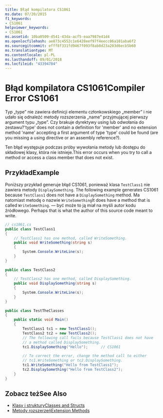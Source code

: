 ```yaml
---
title: Błąd kompilatora CS1061
ms.date: 07/20/2015
f1_keywords:
- CS1061
helpviewer_keywords:
- CS1061
ms.assetid: 10ba0509-d541-43da-acf5-eaa7987e41d4
ms.openlocfilehash: ae873c4552c1e6428eef97f4eecc06a101aba6f2
ms.sourcegitcommit: efff8f331fd9467f093f8ab8d23a203d6ecb5b60
ms.translationtype: MT
ms.contentlocale: pl-PL
ms.lasthandoff: 09/01/2018
ms.locfileid: "43394784"
---
```

# <a name="compiler-error-cs1061"></a><span data-ttu-id="b577a-102">Błąd kompilatora CS1061</span><span class="sxs-lookup"><span data-stu-id="b577a-102">Compiler Error CS1061</span></span>
<span data-ttu-id="b577a-103">Typ „type” nie zawiera definicji elementu członkowskiego „member” i nie udało się odnaleźć metody rozszerzenia „name” przyjmującej pierwszy argument typu „type”. Czy brakuje dyrektywy using lub odwołania do zestawu?</span><span class="sxs-lookup"><span data-stu-id="b577a-103">'type' does not contain a definition for 'member' and no extension method 'name' accepting a first argument of type 'type' could be found (are you missing a using directive or an assembly reference?).</span></span>  
  
 <span data-ttu-id="b577a-104">Ten błąd występuje podczas próby wywołania metody lub dostępu do składowej klasy, która nie istnieje.</span><span class="sxs-lookup"><span data-stu-id="b577a-104">This error occurs when you try to call a method or access a class member that does not exist.</span></span>  
  
## <a name="example"></a><span data-ttu-id="b577a-105">Przykład</span><span class="sxs-lookup"><span data-stu-id="b577a-105">Example</span></span>  
 <span data-ttu-id="b577a-106">Poniższy przykład generuje błąd CS1061, ponieważ klasa `TestClass1` nie zawiera metody `DisplaySomething`. </span><span class="sxs-lookup"><span data-stu-id="b577a-106">The following example generates CS1061 because `TestClass1` does not have a `DisplaySomething` method.</span></span> <span data-ttu-id="b577a-107">Ma natomiast metodę o nazwie `WriteSomething`</span><span class="sxs-lookup"><span data-stu-id="b577a-107">It does have a method that is called `WriteSomething`.</span></span> <span data-ttu-id="b577a-108">— być może to ją miał na myśli autor kodu źródłowego. </span><span class="sxs-lookup"><span data-stu-id="b577a-108">Perhaps that is what the author of this source code meant to write.</span></span>  
  
```csharp  
// cs1061.cs  
public class TestClass1  
{  
    // TestClass1 has one method, called WriteSomething.  
    public void WriteSomething(string s)  
    {  
        System.Console.WriteLine(s);  
    }  
}  
  
public class TestClass2  
{  
    // TestClass2 has one method, called DisplaySomething.  
    public void DisplaySomething(string s)  
    {  
        System.Console.WriteLine(s);  
    }  
}  
  
public class TestTheClasses  
{  
    public static void Main()  
    {  
        TestClass1 tc1 = new TestClass1();  
        TestClass2 tc2 = new TestClass2();  
        // The following call fails because TestClass1 does not have   
        // a method called DisplaySomething.  
        tc1.DisplaySomething("Hello");      // CS1061  
  
        // To correct the error, change the method call to either   
        // tc1.WriteSomething or tc2.DisplaySomething.  
        tc1.WriteSomething("Hello from TestClass1");  
        tc2.DisplaySomething("Hello from TestClass2");  
    }  
}  
```  
  
## <a name="see-also"></a><span data-ttu-id="b577a-109">Zobacz też</span><span class="sxs-lookup"><span data-stu-id="b577a-109">See Also</span></span>  

- [<span data-ttu-id="b577a-110">Klasy i struktury</span><span class="sxs-lookup"><span data-stu-id="b577a-110">Classes and Structs</span></span>](../../../csharp/programming-guide/classes-and-structs/index.md)  
- [<span data-ttu-id="b577a-111">Metody rozszerzeń</span><span class="sxs-lookup"><span data-stu-id="b577a-111">Extension Methods</span></span>](../../../csharp/programming-guide/classes-and-structs/extension-methods.md)
